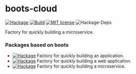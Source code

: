 # boots-cloud

[![Hackage](https://img.shields.io/hackage/v/boots-cloud.svg?logo=haskell)](https://hackage.haskell.org/package/boots-cloud)
[![Build](https://img.shields.io/travis/leptonyu/boots.svg?logo=travis)](https://travis-ci.org/leptonyu/boots)
[![MIT license](https://img.shields.io/badge/license-MIT-blue.svg)](https://github.com/leptonyu/boots/blob/master/boots-cloud/LICENSE)
![Hackage-Deps](https://img.shields.io/hackage-deps/v/boots-cloud)

Factory for quickly building a microservice.

### Packages based on boots

- [![Hackage](https://img.shields.io/badge/boots-app-orange)](https://hackage.haskell.org/package/boots-app) Factory for quickly building an application.
- [![Hackage](https://img.shields.io/badge/boots-web-orange)](https://hackage.haskell.org/package/boots-web) Factory for quickly building a web application.
- [![Hackage](https://img.shields.io/badge/boots-cloud-orange)](https://hackage.haskell.org/package/boots-cloud) Factory for quickly building a microservice.

